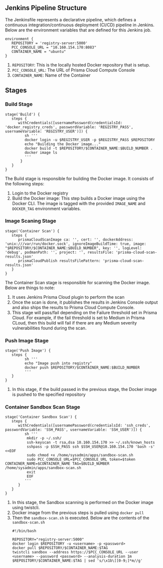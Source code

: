 ## Jenkins Pipeline Structure

The Jenkinsfile represents a declarative pipeline, which defines a continuous integration/continuous deployment (CI/CD) pipeline in Jenkins. Below are the environment variables that are defined for this Jenkins job.

```
environment {
   REPOSITORY = 'registry-server:5000'
   PCC_CONSOLE_URL = "10.160.154.170:8083"
   CONTAINER_NAME = "ubuntu"
}
```
1. `REPOSITORY`: This is the locally hosted Docker repository that is setup.
2. `PCC_CONSOLE_URL`: The URL of Prisma Cloud Compute Console
3. `CONTAINER_NAME`: Name of the Container


## Stages

### Build Stage

```
stage('Build') {
   steps {
      withCredentials([usernamePassword(credentialsId: 'docker_registry_creds', passwordVariable: 'REGISTRY_PASS', usernameVariable: 'REGISTRY_USER')]) {                
         sh ''' 
         docker login -u $REGISTRY_USER -p $REGISTRY_PASS $REPOSITORY
         echo "Building the Docker image..."
         docker build -t $REPOSITORY/$CONTAINER_NAME:$BUILD_NUMBER .
         docker image ls
         '''
       }
   }
}
```

The Build stage is responsible for building the Docker image. It consists of the following steps:

1. Login to the Docker registry
2. Build the Docker image: This step builds a Docker image using the Docker CLI. The image is tagged with the provided `IMAGE_NAME` and `DOCKER_TAG` environment variables.

### Image Scaning Stage

```
stage('Container Scan') {
   steps {
      prismaCloudScanImage ca: '', cert: '', dockerAddress: 'unix:///var/run/docker.sock', ignoreImageBuildTime: true, image: "$REPOSITORY/$CONTAINER_NAME:$BUILD_NUMBER", key: '', logLevel: 'debug', podmanPath: '', project: '', resultsFile: 'prisma-cloud-scan-results.json'
      prismaCloudPublish resultsFilePattern: 'prisma-cloud-scan-results.json'
   }
}        
```
The Container Scan stage is responsible for scanning the Docker image. Below are things to note:
1. It uses Jenkins Prisma Cloud plugin to perform the scan
2. Once the scan is done, it publishes the results in Jenkins Console output and also ships the results to Prisma Cloud Compute Console.
3. This stage will pass/fail depending on the Failure threshold set in Prisma Cloud. For example, if the fail threshold is set to Medium in Prisma CLoud, then this build will fail if there are any Medium severity vulnerabilities found during the scan.

### Push Image Stage

```
stage('Push Image') {
   steps {
         sh ''' 
         echo "Image push into registry"
         docker push $REPOSITORY/$CONTAINER_NAME:$BUILD_NUMBER
         '''
   }
}
```         

1. In this stage, if the build passed in the previous stage, the Docker image is pushed to the specified repository

### Container Sandbox Scan Stage

```
stage('Container Sandbox Scan') {
   steps {
      withCredentials([usernamePassword(credentialsId: 'ssh_creds', passwordVariable: 'SSH_PASS', usernameVariable: 'SSH_USER')]) {
         sh '''
          mkdir -p ~/.ssh/
          ssh-keyscan -t rsa,dsa 10.160.154.170 >> ~/.ssh/known_hosts
          sshpass -p $SSH_PASS ssh $SSH_USER@10.160.154.170 'bash -s' <<EOF         
          sudo chmod +x /home/sysadmin/apps/sandbox-scan.sh
          sudo PCC_CONSOLE_URL=$PCC_CONSOLE_URL token=$token CONTAINER_NAME=$CONTAINER_NAME TAG=$BUILD_NUMBER /home/sysadmin/apps/sandbox-scan.sh
          exit
          EOF
         '''
      }
   }
} 
```

1. In this stage, the Sandbox scanning is performed on the Docker image using twistcli.
2. Docker image from the previous steps is pulled using `docker pull`
3. Then the `sandbox-scan.sh` is executed. Below are the contents of the `sandbox-scan.sh`
    ```
    #!/bin/bash

    REPOSITORY="registry-server:5000"
    docker login $REPOSITORY -u <username> -p <password>
    docker pull $REPOSITORY/$CONTAINER_NAME:$TAG
    twistcli sandbox --address https://$PCC_CONSOLE_URL --user <username> --password <password> --analysis-duration 1m $REPOSITORY/$CONTAINER_NAME:$TAG | sed 's/\x1b\[[0-9;]*m//g'
    ```
